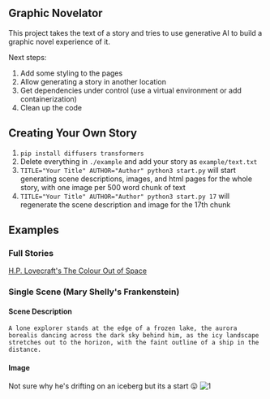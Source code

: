 ## Graphic Novelator

This project takes the text of a story and tries to use generative AI to build a graphic novel
experience of it.

Next steps:
1. Add some styling to the pages
2. Allow generating a story in another location
3. Get dependencies under control (use a virtual environment or add containerization)
4. Clean up the code

## Creating Your Own Story

1. `pip install diffusers transformers`
2. Delete everything in `./example` and add your story as `example/text.txt`
3. `TITLE="Your Title" AUTHOR="Author" python3 start.py` will start generating scene descriptions, images, and html pages for the whole story, with one image per 500 word chunk of text
4. `TITLE="Your Title" AUTHOR="Author" python3 start.py 17` will regenerate the scene description and image for the 17th chunk

## Examples

### Full Stories
[H.P. Lovecraft's The Colour Out of Space](https://spacefozzy.github.io/graphic-novelator/example/index.html)

### Single Scene (Mary Shelly's Frankenstein)

#### Scene Description
`A lone explorer stands at the edge of a frozen lake, the aurora borealis dancing across the dark sky behind him, as the icy landscape stretches out to the horizon, with the faint outline of a ship in the distance.`

#### Image
Not sure why he's drifting on an iceberg but its a start 😛
![1](https://github.com/SpaceFozzy/graphic-novelator/assets/10606414/44b10ee9-2382-4188-8897-572d27547d9f)
